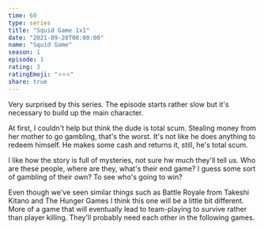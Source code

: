 ```yaml
---
time: 60
type: series
title: "Squid Game 1x1"
date: "2021-09-20T00:00:00"
name: "Squid Game"
season: 1
episode: 1
rating: 3
ratingEmoji: "⭐️⭐️⭐️"
share: true
---
```


Very surprised by this series. The episode starts rather slow but it's necessary to build up the main character.

At first, I couldn't help but think the dude is total scum. Stealing money from her mother to go gambling, that's the worst. It's not like he does anything to redeem himself. He makes some cash and returns it, still, he's total scum.

I like how the story is full of mysteries, not sure hw much they'll tell us. Who are these people, where are they, what's their end game? I guess some sort of gambling of their own? To see who's going to win?

Even though we've seen similar things such as Battle Royale from Takeshi Kitano and The Hunger Games I think this one will be a little bit different. More of a game that will eventually lead to team-playing to survive rather than player killing. They'll probably need each other in the following games.
